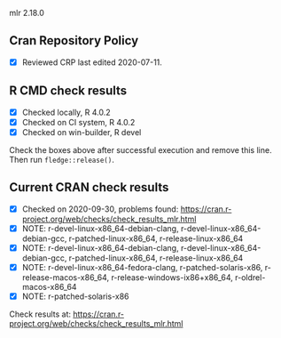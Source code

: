 mlr 2.18.0

## Cran Repository Policy

- [x] Reviewed CRP last edited 2020-07-11.

## R CMD check results

- [x] Checked locally, R 4.0.2
- [x] Checked on CI system, R 4.0.2
- [x] Checked on win-builder, R devel

Check the boxes above after successful execution and remove this line. Then run `fledge::release()`.

## Current CRAN check results

- [x] Checked on 2020-09-30, problems found: https://cran.r-project.org/web/checks/check_results_mlr.html
- [x] NOTE: r-devel-linux-x86_64-debian-clang, r-devel-linux-x86_64-debian-gcc, r-patched-linux-x86_64, r-release-linux-x86_64
- [x] NOTE: r-devel-linux-x86_64-debian-clang, r-devel-linux-x86_64-debian-gcc, r-patched-linux-x86_64, r-release-linux-x86_64
- [x] NOTE: r-devel-linux-x86_64-fedora-clang, r-patched-solaris-x86, r-release-macos-x86_64, r-release-windows-ix86+x86_64, r-oldrel-macos-x86_64
- [x] NOTE: r-patched-solaris-x86

Check results at: https://cran.r-project.org/web/checks/check_results_mlr.html
